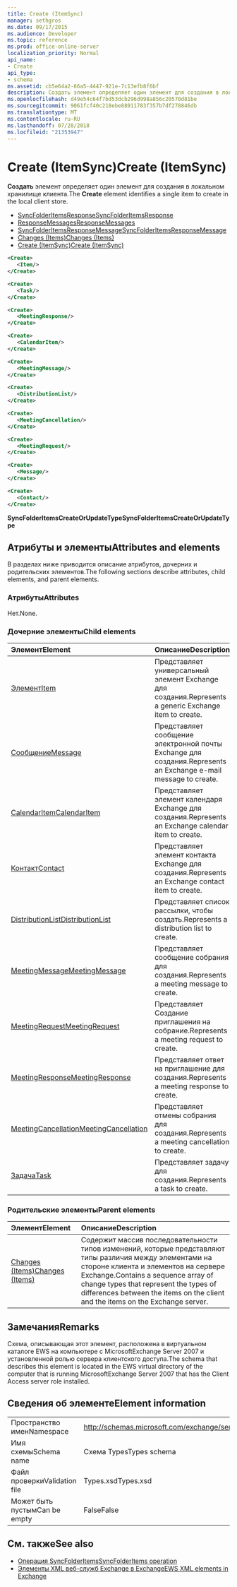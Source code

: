 ```yaml
---
title: Create (ItemSync)
manager: sethgros
ms.date: 09/17/2015
ms.audience: Developer
ms.topic: reference
ms.prod: office-online-server
localization_priority: Normal
api_name:
- Create
api_type:
- schema
ms.assetid: cb5e64a2-66a5-4447-921e-7c13efb8f6bf
description: Создать элемент определяет один элемент для создания в локальном хранилище клиента.
ms.openlocfilehash: d49e54c64f7bd53dcb296d998a856c20570d81be
ms.sourcegitcommit: 9061fcf40c218ebe88911783f357b7df278846db
ms.translationtype: MT
ms.contentlocale: ru-RU
ms.lasthandoff: 07/28/2018
ms.locfileid: "21353947"
---
```

# <a name="create-itemsync"></a><span data-ttu-id="c9b86-103">Create (ItemSync)</span><span class="sxs-lookup"><span data-stu-id="c9b86-103">Create (ItemSync)</span></span>

<span data-ttu-id="c9b86-104">**Создать** элемент определяет один элемент для создания в локальном хранилище клиента.</span><span class="sxs-lookup"><span data-stu-id="c9b86-104">The **Create** element identifies a single item to create in the local client store.</span></span> 
  
- [<span data-ttu-id="c9b86-105">SyncFolderItemsResponse</span><span class="sxs-lookup"><span data-stu-id="c9b86-105">SyncFolderItemsResponse</span></span>](syncfolderitemsresponse.md) 
- [<span data-ttu-id="c9b86-106">ResponseMessages</span><span class="sxs-lookup"><span data-stu-id="c9b86-106">ResponseMessages</span></span>](responsemessages.md) 
- [<span data-ttu-id="c9b86-107">SyncFolderItemsResponseMessage</span><span class="sxs-lookup"><span data-stu-id="c9b86-107">SyncFolderItemsResponseMessage</span></span>](syncfolderitemsresponsemessage.md) 
- [<span data-ttu-id="c9b86-108">Changes (Items)</span><span class="sxs-lookup"><span data-stu-id="c9b86-108">Changes (Items)</span></span>](changes-items.md) 
- [<span data-ttu-id="c9b86-109">Create (ItemSync)</span><span class="sxs-lookup"><span data-stu-id="c9b86-109">Create (ItemSync)</span></span>](create-itemsync.md)
  
```xml
<Create>
   <Item/>
</Create>
```

```xml
<Create>
   <Task/> 
</Create>
```

```xml
<Create>
   <MeetingResponse/>
</Create>
```

```xml
<Create>
   <CalendarItem/>
</Create>
```

```xml
<Create>
   <MeetingMessage/>
</Create>
```

```xml
<Create>
   <DistributionList/>
</Create>
```

```xml
<Create>
   <MeetingCancellation/>
</Create>
```

```xml
<Create>
   <MeetingRequest/> 
</Create>
```

```xml
<Create>
   <Message/> 
</Create>
```

```xml
<Create>
   <Contact/> 
</Create>
```

<span data-ttu-id="c9b86-110">**SyncFolderItemsCreateOrUpdateType**</span><span class="sxs-lookup"><span data-stu-id="c9b86-110">**SyncFolderItemsCreateOrUpdateType**</span></span>

## <a name="attributes-and-elements"></a><span data-ttu-id="c9b86-111">Атрибуты и элементы</span><span class="sxs-lookup"><span data-stu-id="c9b86-111">Attributes and elements</span></span>

<span data-ttu-id="c9b86-112">В разделах ниже приводится описание атрибутов, дочерних и родительских элементов.</span><span class="sxs-lookup"><span data-stu-id="c9b86-112">The following sections describe attributes, child elements, and parent elements.</span></span>
  
### <a name="attributes"></a><span data-ttu-id="c9b86-113">Атрибуты</span><span class="sxs-lookup"><span data-stu-id="c9b86-113">Attributes</span></span>

<span data-ttu-id="c9b86-114">Нет.</span><span class="sxs-lookup"><span data-stu-id="c9b86-114">None.</span></span>
  
### <a name="child-elements"></a><span data-ttu-id="c9b86-115">Дочерние элементы</span><span class="sxs-lookup"><span data-stu-id="c9b86-115">Child elements</span></span>

|<span data-ttu-id="c9b86-116">**Элемент**</span><span class="sxs-lookup"><span data-stu-id="c9b86-116">**Element**</span></span>|<span data-ttu-id="c9b86-117">**Описание**</span><span class="sxs-lookup"><span data-stu-id="c9b86-117">**Description**</span></span>|
|:-----|:-----|
|[<span data-ttu-id="c9b86-118">Элемент</span><span class="sxs-lookup"><span data-stu-id="c9b86-118">Item</span></span>](item.md) <br/> |<span data-ttu-id="c9b86-119">Представляет универсальный элемент Exchange для создания.</span><span class="sxs-lookup"><span data-stu-id="c9b86-119">Represents a generic Exchange item to create.</span></span>  <br/> |
|[<span data-ttu-id="c9b86-120">Сообщение</span><span class="sxs-lookup"><span data-stu-id="c9b86-120">Message</span></span>](message-ex15websvcsotherref.md) <br/> |<span data-ttu-id="c9b86-121">Представляет сообщение электронной почты Exchange для создания.</span><span class="sxs-lookup"><span data-stu-id="c9b86-121">Represents an Exchange e-mail message to create.</span></span>  <br/> |
|[<span data-ttu-id="c9b86-122">CalendarItem</span><span class="sxs-lookup"><span data-stu-id="c9b86-122">CalendarItem</span></span>](calendaritem.md) <br/> |<span data-ttu-id="c9b86-123">Представляет элемент календаря Exchange для создания.</span><span class="sxs-lookup"><span data-stu-id="c9b86-123">Represents an Exchange calendar item to create.</span></span>  <br/> |
|[<span data-ttu-id="c9b86-124">Контакт</span><span class="sxs-lookup"><span data-stu-id="c9b86-124">Contact</span></span>](contact.md) <br/> |<span data-ttu-id="c9b86-125">Представляет элемент контакта Exchange для создания.</span><span class="sxs-lookup"><span data-stu-id="c9b86-125">Represents an Exchange contact item to create.</span></span>  <br/> |
|[<span data-ttu-id="c9b86-126">DistributionList</span><span class="sxs-lookup"><span data-stu-id="c9b86-126">DistributionList</span></span>](distributionlist.md) <br/> |<span data-ttu-id="c9b86-127">Представляет список рассылки, чтобы создать.</span><span class="sxs-lookup"><span data-stu-id="c9b86-127">Represents a distribution list to create.</span></span>  <br/> |
|[<span data-ttu-id="c9b86-128">MeetingMessage</span><span class="sxs-lookup"><span data-stu-id="c9b86-128">MeetingMessage</span></span>](meetingmessage.md) <br/> |<span data-ttu-id="c9b86-129">Представляет сообщение собрания для создания.</span><span class="sxs-lookup"><span data-stu-id="c9b86-129">Represents a meeting message to create.</span></span>  <br/> |
|[<span data-ttu-id="c9b86-130">MeetingRequest</span><span class="sxs-lookup"><span data-stu-id="c9b86-130">MeetingRequest</span></span>](meetingrequest.md) <br/> |<span data-ttu-id="c9b86-131">Представляет Создание приглашения на собрание.</span><span class="sxs-lookup"><span data-stu-id="c9b86-131">Represents a meeting request to create.</span></span>  <br/> |
|[<span data-ttu-id="c9b86-132">MeetingResponse</span><span class="sxs-lookup"><span data-stu-id="c9b86-132">MeetingResponse</span></span>](meetingresponse.md) <br/> |<span data-ttu-id="c9b86-133">Представляет ответ на приглашение для создания.</span><span class="sxs-lookup"><span data-stu-id="c9b86-133">Represents a meeting response to create.</span></span>  <br/> |
|[<span data-ttu-id="c9b86-134">MeetingCancellation</span><span class="sxs-lookup"><span data-stu-id="c9b86-134">MeetingCancellation</span></span>](meetingcancellation.md) <br/> |<span data-ttu-id="c9b86-135">Представляет отмены собрания для создания.</span><span class="sxs-lookup"><span data-stu-id="c9b86-135">Represents a meeting cancellation to create.</span></span>  <br/> |
|[<span data-ttu-id="c9b86-136">Задача</span><span class="sxs-lookup"><span data-stu-id="c9b86-136">Task</span></span>](task.md) <br/> |<span data-ttu-id="c9b86-137">Представляет задачу для создания.</span><span class="sxs-lookup"><span data-stu-id="c9b86-137">Represents a task to create.</span></span>  <br/> |
   
### <a name="parent-elements"></a><span data-ttu-id="c9b86-138">Родительские элементы</span><span class="sxs-lookup"><span data-stu-id="c9b86-138">Parent elements</span></span>

|<span data-ttu-id="c9b86-139">**Элемент**</span><span class="sxs-lookup"><span data-stu-id="c9b86-139">**Element**</span></span>|<span data-ttu-id="c9b86-140">**Описание**</span><span class="sxs-lookup"><span data-stu-id="c9b86-140">**Description**</span></span>|
|:-----|:-----|
|[<span data-ttu-id="c9b86-141">Changes (Items)</span><span class="sxs-lookup"><span data-stu-id="c9b86-141">Changes (Items)</span></span>](changes-items.md) <br/> |<span data-ttu-id="c9b86-142">Содержит массив последовательности типов изменений, которые представляют типы различия между элементами на стороне клиента и элементов на сервере Exchange.</span><span class="sxs-lookup"><span data-stu-id="c9b86-142">Contains a sequence array of change types that represent the types of differences between the items on the client and the items on the Exchange server.</span></span>  <br/> |
   
## <a name="remarks"></a><span data-ttu-id="c9b86-143">Замечания</span><span class="sxs-lookup"><span data-stu-id="c9b86-143">Remarks</span></span>

<span data-ttu-id="c9b86-144">Схема, описывающая этот элемент, расположена в виртуальном каталоге EWS на компьютере с MicrosoftExchange Server 2007 и установленной ролью сервера клиентского доступа.</span><span class="sxs-lookup"><span data-stu-id="c9b86-144">The schema that describes this element is located in the EWS virtual directory of the computer that is running MicrosoftExchange Server 2007 that has the Client Access server role installed.</span></span>
  
## <a name="element-information"></a><span data-ttu-id="c9b86-145">Сведения об элементе</span><span class="sxs-lookup"><span data-stu-id="c9b86-145">Element information</span></span>

|||
|:-----|:-----|
|<span data-ttu-id="c9b86-146">Пространство имен</span><span class="sxs-lookup"><span data-stu-id="c9b86-146">Namespace</span></span>  <br/> |http://schemas.microsoft.com/exchange/services/2006/types  <br/> |
|<span data-ttu-id="c9b86-147">Имя схемы</span><span class="sxs-lookup"><span data-stu-id="c9b86-147">Schema name</span></span>  <br/> |<span data-ttu-id="c9b86-148">Схема Types</span><span class="sxs-lookup"><span data-stu-id="c9b86-148">Types schema</span></span>  <br/> |
|<span data-ttu-id="c9b86-149">Файл проверки</span><span class="sxs-lookup"><span data-stu-id="c9b86-149">Validation file</span></span>  <br/> |<span data-ttu-id="c9b86-150">Types.xsd</span><span class="sxs-lookup"><span data-stu-id="c9b86-150">Types.xsd</span></span>  <br/> |
|<span data-ttu-id="c9b86-151">Может быть пустым</span><span class="sxs-lookup"><span data-stu-id="c9b86-151">Can be empty</span></span>  <br/> |<span data-ttu-id="c9b86-152">False</span><span class="sxs-lookup"><span data-stu-id="c9b86-152">False</span></span>  <br/> |
   
## <a name="see-also"></a><span data-ttu-id="c9b86-153">См. также</span><span class="sxs-lookup"><span data-stu-id="c9b86-153">See also</span></span>

- [<span data-ttu-id="c9b86-154">Операция SyncFolderItems</span><span class="sxs-lookup"><span data-stu-id="c9b86-154">SyncFolderItems operation</span></span>](syncfolderitems-operation.md)
- [<span data-ttu-id="c9b86-155">Элементы XML веб-служб Exchange в Exchange</span><span class="sxs-lookup"><span data-stu-id="c9b86-155">EWS XML elements in Exchange</span></span>](ews-xml-elements-in-exchange.md)


